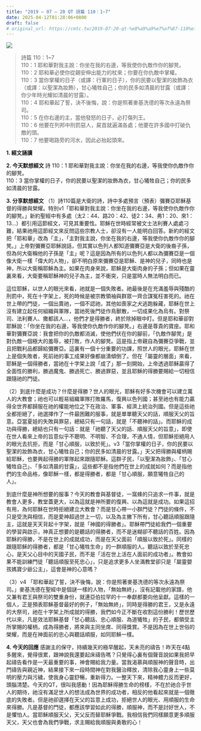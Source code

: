 ```yaml
---
title: "2019 – 07 – 20 QT 詩篇 110：1~7"
date: 2025-04-12T01:28:06+0800
draft: false
# original_url: https://cmtc.tw/2019-07-20-qt-%e8%a9%a9%e7%af%87-110%ef%bc%9a17
---
```


![](/images/qt.jpg)
> 詩篇 110：1\~7  
> 110：1 耶和華對我主說：你坐在我的右邊，等我使你仇敵作你的腳凳。  
> 110：2 耶和華必使你從錫安伸出能力的杖來；你要在你仇敵中掌權。  
> 110：3 當你掌權的日子（或譯：行軍的日子），你的民要以聖潔的妝飾為衣（或譯：以聖潔為妝飾），甘心犧牲自己；你的民多如清晨的甘露（或譯：你少年時光耀如清晨的甘露）。  
> 110：4 耶和華起了誓，決不後悔，說：你是照著麥基洗德的等次永遠為祭司。  
> 110：5 在你右邊的主，當他發怒的日子，必打傷列王。  
> 110：6 他要在列邦中刑罰惡人，屍首就遍滿各處；他要在許多國中打破仇敵的頭。  
> 110：7 他要喝路旁的河水，因此必抬起頭來。

**1. 經文誦讀**

**2.  今天默想經文**
詩 110：1 耶和華對我主說：你坐在我的右邊，等我使你仇敵作你的腳凳。  
110：3 當你掌權的日子，你的民要以聖潔的妝飾為衣，甘心犧牲自己；你的民多如清晨的甘露。

**3. 分享默想經文**
（1）詩110篇是大衛的詩，詩中多處預言（預表）彌賽亞耶穌基督的得勝與榮耀。特別v1「耶和華對我主說：你坐在我的右邊，等我使你仇敵作你的腳凳。」新約聖經中有多處（太2：44、路20：42、徒2：34、弗1：20、來1：13…）都引用這節經文，可見其重要性。耶穌在世時經常被文士法利賽人處處刁難，結果祂用這節經文來反問這些宗教人士，卻沒有一人能明白回答。新約的經文把「耶和華」改為「主」，「主對我主說，你坐在我的右邊，等我使你仇敵作你的腳凳。」上帝對彌賽亞耶穌說話，但其實以色列人都知道彌賽亞是大衛的後裔子孫，但為何大衛稱他的子孫是「主」呢？這是因為所有的以色列人都以為彌賽亞是一個像大衛一樣「偉大的人物」，卻不明白原來彌賽亞是耶穌、是神的兒子，同時也是神，所以大衛稱耶穌為主。如果在肉身來說，耶穌是大衛肉身的子孫；但如果在靈裏來看，大衛要稱耶穌神的兒子為主，並不衝突，只是當時人無法明白而已。

這位耶穌，以世人的眼光來看，祂就是一個失敗者。祂最後是在充滿羞辱與殘酷的刑罰中，死在十字架上，死的時候是被宗教領袖與群眾一齊合謀冤枉害死的。祂在世上帶的門徒，一個出賣祂，一個不認祂，其他如喪家之犬逃跑躲藏，耶穌在世上沒有建立起任何組織與軍隊，當祂死後門徒作鳥獸散，一切成果化為烏有。對祭司、法利賽人、撒都該人…，他們才是得勝者，終於除掉眼中盯。但是耶和華卻對耶穌說：「你坐在我的右邊，等我使你仇敵作你的腳凳。」右邊是尊貴的寶座。耶和華對彌賽亞說：我會把你的仇敵都消滅，使他們伏在你的腳前，「仇敵作腳凳」是對仇敵一個極大的羞辱，被打敗，作人的腳凳。這是指上帝親自為彌賽亞爭戰，並且把戰利品都歸給彌賽亞。這裏有一個十分重要的功課，照世人的眼光，耶穌在世上是個失敗者，死前祂的事工成果好像都崩潰傾倒了。但在「屬靈的層面」來看，耶穌是一個得勝者，當祂在十字架上說「成了」那一刻開始，上帝透過耶穌贏得了全面性的勝利，勝過魔鬼、勝過死亡、勝過罪惡，並且耶穌的得勝要賜給一切相信跟隨祂的門徒。

（2）到底什麼是成功？什麼是得勝？世人的眼光，耶穌有好多次機會可以建立萬人的大教會；祂也可以輕易組織軍隊打敗羅馬，復興以色列國；甚至祂也有能力贏得全世界都歸服在祂的權能地位之下在政治、軍事、經濟上統治列國。但是這些祂全都拒絕了，祂選擇作了一件最困難的服事，就是單單聽天父的話，順服天父的旨意。亞當夏娃的失敗與罪惡，總結只有一句話，就是「不聽神的話」。而耶穌的成功與得勝，總結也只有一句話：就是「祂聽了天父的話、順服天父的旨意」，即使在世人看來上帝的旨意似乎不聰明、不明智、不合理，不通人情，但耶穌拒絕用人的眼光去抗拒，而是「甘心順服，以致於死」。v3「當你掌權的日子，你的民要以聖潔的妝飾為衣，甘心犧牲自己；你的民多如清晨的甘露。」天父把得勝與權柄賜給耶穌，也要興起得勝的軍隊起來跟隨耶穌。這群子民，「以聖潔為妝飾」、「甘心犧牲自己」、「多如清晨的甘露」，這些都不是指他們在世上的成就如何？而是指他們的生命品格，像耶穌一樣，都是得勝者，都是「甘心順服，願意犧牲自己的人」。

到底什麼是神所想要的服事？今天的教會與基督徒，一窩蜂的只追求一件事，就是教會人更多，教堂蓋更大，以為這就是神所要的復興、以為這就是成功。如果這招有用，為何耶穌在世時拒絕建立大教會？而是甘心帶一小群門徒？門徒的條件，不只是受洗與相信，而是愛神超過世上一切，以及為主撇下所有，甘心聽話順服跟隨主，這就是天天背起十字架，就是「神國的得勝者」。耶穌帶門徒給我們一個重要的學習與啟示，神真正想要的是聽話的得勝者，而不是迷糊卻不聽話的百姓。因為耶穌的得勝，不是在世上的成就成功，而是在天父面前「順服以致於死」。同樣的跟隨耶穌的得勝者，都是「甘心犧牲生命」的一群順服的人。聽話以致於至死忠心，是天父心目中的天國子民，而不是「活在世上活在人面前的成功者」。教會如果不能訓練門徒「聽話順服至死忠心」，只是追求更多人坐滿教堂卻只是「屬靈嬰孩媽寶少爺公主」，這會是神的心意嗎？

（3）v4 「耶和華起了誓，決不後悔，說：你是照著麥基洗德的等次永遠為祭司。」麥基洗德在聖經中是個謎一樣的人物，「無始無終」，沒有記載他的家譜，他又兼有君王與祭司的雙重身份，就連亞伯拉罕的十一奉獻都要向他呈獻。這樣的一個人，正是預表耶穌基督最好的例子，「無始無終」，同時是得勝的君王，又是永遠的大祭司，祂在十字架上所成就的得勝，我們如今正不斷在收割這份勝利！歷世歷代以來，凡是效法耶穌基督「甘心聽話、忠心順服、為道犧牲」的子民，都領受主所掌賜的權柄，成為得勝者，將來與主同坐席、同得獎賞。不是因為在世上世俗的榮耀，而是在神面前的忠心與聽話順服，如同耶穌一樣。

**4. 今天的回應**
感謝主的保守，持續幾天的極早醒起，天未亮的禱告！昨天在4點多醒來，覺得很累，跟神說我還要起床禱告嗎？只覺得心裏有個聲音說如果我把早起禱告看作是一天最重要的事，神會賜給我力量。當我渴慕與順服神的聲音時，出門禱告與親近神，結果接下來一段時間神在對我醫治釋放，清除我心靈身上一些莫明的壓力與污穢，使我身心靈舒暢，重新得力。一整天下來，精神體力反而更好，頭腦清楚。今天的QT，很叫我感動！因為耶穌得勝生命的榜樣，不在於祂合乎世人的期待，祂沒有滿足世人的想法成為世界的成功者，相反的他看起來就是一個徹底的失敗者。但是祂卻選擇在天父的旨意上成功，拒絕世人的眼光、用順服的生命來得勝。凡是基督的門徒，都應該學習如此的得勝，順服神，而不是討好世人，不是懼怕人。當耶穌順服天父，天父反而替耶穌爭戰。我相信我們同樣願意更多順服天父，天父也會為我們爭戰，求主賜給我順服與勇敢的心！
